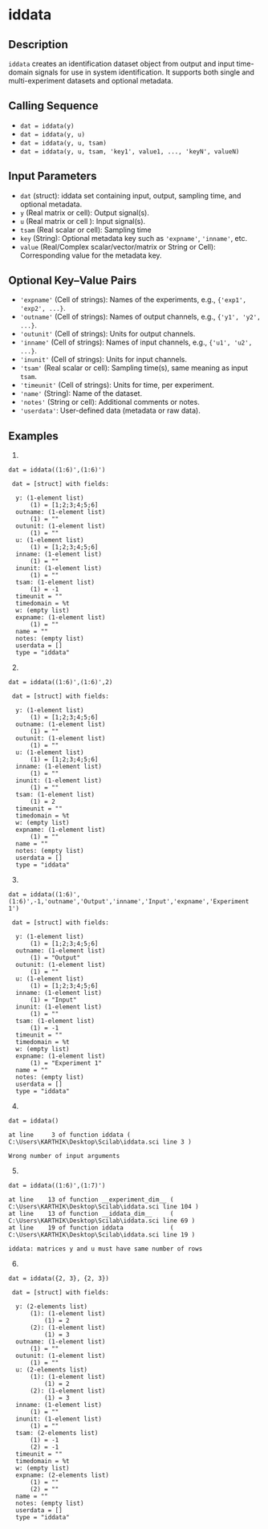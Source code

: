 # iddata

## Description
`iddata` creates an identification dataset object from output and input time-domain signals for use in system identification. It supports both single and multi-experiment datasets and optional metadata.

## Calling Sequence
- `dat = iddata(y)`
- `dat = iddata(y, u)`
- `dat = iddata(y, u, tsam)`
- `dat = iddata(y, u, tsam, 'key1', value1, ..., 'keyN', valueN)`

## Input Parameters
- `dat` (struct): iddata set containing input, output, sampling time, and optional metadata.
- `y` (Real matrix or cell): Output signal(s).
- `u` (Real matrix or cell ): Input signal(s).
- `tsam` (Real scalar or cell): Sampling time
- `key` (String): Optional metadata key such as `'expname'`, `'inname'`, etc.
- `value` (Real/Complex scalar/vector/matrix or String or Cell): Corresponding value for the metadata key.

## Optional Key–Value Pairs
- `'expname'` (Cell of strings): Names of the experiments, e.g., `{'exp1', 'exp2', ...}`.
- `'outname'` (Cell of strings): Names of output channels, e.g., `{'y1', 'y2', ...}`.
- `'outunit'` (Cell of strings): Units for output channels.
- `'inname'` (Cell of strings): Names of input channels, e.g., `{'u1', 'u2', ...}`.
- `'inunit'` (Cell of strings): Units for input channels.
- `'tsam'` (Real scalar or cell): Sampling time(s), same meaning as input `tsam`.
- `'timeunit'` (Cell of strings): Units for time, per experiment.
- `'name'` (String): Name of the dataset.
- `'notes'` (String or cell): Additional comments or notes.
- `'userdata'`: User-defined data (metadata or raw data).

## Examples
1.
```
dat = iddata((1:6)',(1:6)')
```
```
 dat = [struct] with fields:

  y: (1-element list)
      (1) = [1;2;3;4;5;6]
  outname: (1-element list)
      (1) = ""
  outunit: (1-element list)
      (1) = ""
  u: (1-element list)
      (1) = [1;2;3;4;5;6]
  inname: (1-element list)
      (1) = ""
  inunit: (1-element list)
      (1) = ""
  tsam: (1-element list)
      (1) = -1
  timeunit = ""
  timedomain = %t
  w: (empty list)
  expname: (1-element list)
      (1) = ""
  name = ""
  notes: (empty list)
  userdata = []
  type = "iddata"
```
2.
```
dat = iddata((1:6)',(1:6)',2)
```
```
 dat = [struct] with fields:

  y: (1-element list)
      (1) = [1;2;3;4;5;6]
  outname: (1-element list)
      (1) = ""
  outunit: (1-element list)
      (1) = ""
  u: (1-element list)
      (1) = [1;2;3;4;5;6]
  inname: (1-element list)
      (1) = ""
  inunit: (1-element list)
      (1) = ""
  tsam: (1-element list)
      (1) = 2
  timeunit = ""
  timedomain = %t
  w: (empty list)
  expname: (1-element list)
      (1) = ""
  name = ""
  notes: (empty list)
  userdata = []
  type = "iddata"
```

3.
```
dat = iddata((1:6)',(1:6)',-1,'outname','Output','inname','Input','expname','Experiment 1')
```
```
 dat = [struct] with fields:

  y: (1-element list)
      (1) = [1;2;3;4;5;6]
  outname: (1-element list)
      (1) = "Output"
  outunit: (1-element list)
      (1) = ""
  u: (1-element list)
      (1) = [1;2;3;4;5;6]
  inname: (1-element list)
      (1) = "Input"
  inunit: (1-element list)
      (1) = ""
  tsam: (1-element list)
      (1) = -1
  timeunit = ""
  timedomain = %t
  w: (empty list)
  expname: (1-element list)
      (1) = "Experiment 1"
  name = ""
  notes: (empty list)
  userdata = []
  type = "iddata"
```

4.
```
dat = iddata()
```
```
at line     3 of function iddata ( C:\Users\KARTHIK\Desktop\Scilab\iddata.sci line 3 )

Wrong number of input arguments
```

5.
```
dat = iddata((1:6)',(1:7)')
```
```
at line    13 of function __experiment_dim__ ( C:\Users\KARTHIK\Desktop\Scilab\iddata.sci line 104 )
at line    13 of function __iddata_dim__     ( C:\Users\KARTHIK\Desktop\Scilab\iddata.sci line 69 )
at line    19 of function iddata             ( C:\Users\KARTHIK\Desktop\Scilab\iddata.sci line 19 )

iddata: matrices y and u must have same number of rows
```
6.
```
dat = iddata({2, 3}, {2, 3})
```
```
 dat = [struct] with fields:

  y: (2-elements list)
      (1): (1-element list)
          (1) = 2
      (2): (1-element list)
          (1) = 3
  outname: (1-element list)
      (1) = ""
  outunit: (1-element list)
      (1) = ""
  u: (2-elements list)
      (1): (1-element list)
          (1) = 2
      (2): (1-element list)
          (1) = 3
  inname: (1-element list)
      (1) = ""
  inunit: (1-element list)
      (1) = ""
  tsam: (2-elements list)
      (1) = -1
      (2) = -1
  timeunit = ""
  timedomain = %t
  w: (empty list)
  expname: (2-elements list)
      (1) = ""
      (2) = ""
  name = ""
  notes: (empty list)
  userdata = []
  type = "iddata"
```
